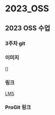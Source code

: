 # 2023_OSS   
## 2023 OSS 수업   
### 3주차 git   

### 이미지   
[]

### 링크   
[LMS](lms.kau.ac.kr)   

### ProGit 링크   



